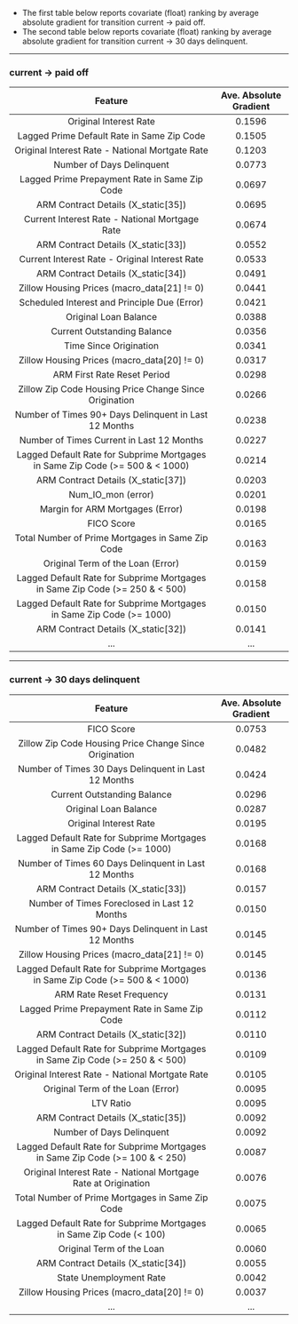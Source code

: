 - The first table below reports covariate (float) ranking by average absolute gradient for transition current -> paid off.
- The second table below reports covariate (float) ranking by average absolute gradient for transition current -> 30 days delinquent.

------
### current -> paid off

| Feature                                                                       | Ave. Absolute Gradient |
|:-----------------------------------------------------------------------------:|:----------------------:|
| Original Interest Rate                                                        | 0.1596                 |
| Lagged Prime Default Rate in Same Zip Code                                    | 0.1505                 |
| Original Interest Rate - National Mortgate Rate                               | 0.1203                 |
| Number of Days Delinquent                                                     | 0.0773                 |
| Lagged Prime Prepayment Rate in Same Zip Code                                 | 0.0697                 |
| ARM Contract Details (X_static[35])                                           | 0.0695                 |
| Current Interest Rate - National Mortgage Rate                                | 0.0674                 |
| ARM Contract Details (X_static[33])                                           | 0.0552                 |
| Current Interest Rate - Original Interest Rate                                | 0.0533                 |
| ARM Contract Details (X_static[34])                                           | 0.0491                 |
| Zillow Housing Prices (macro_data[21] != 0)                                   | 0.0441                 |
| Scheduled Interest and Principle Due (Error)                                  | 0.0421                 |
| Original Loan Balance                                                         | 0.0388                 |
| Current Outstanding Balance                                                   | 0.0356                 |
| Time Since Origination                                                        | 0.0341                 |
| Zillow Housing Prices (macro_data[20] != 0)                                   | 0.0317                 |
| ARM First Rate Reset Period                                                   | 0.0298                 |
| Zillow Zip Code Housing Price Change Since Origination                        | 0.0266                 |
| Number of Times 90+ Days Delinquent in Last 12 Months                         | 0.0238                 |
| Number of Times Current in Last 12 Months                                     | 0.0227                 |
| Lagged Default Rate for Subprime Mortgages in Same Zip Code (>= 500 & < 1000) | 0.0214                 |
| ARM Contract Details (X_static[37])                                           | 0.0203                 |
| Num_IO_mon (error)                                                            | 0.0201                 |
| Margin for ARM Mortgages (Error)                                              | 0.0198                 |
| FICO Score                                                                    | 0.0165                 |
| Total Number of Prime Mortgages in Same Zip Code                              | 0.0163                 |
| Original Term of the Loan (Error)                                             | 0.0159                 |
| Lagged Default Rate for Subprime Mortgages in Same Zip Code (>= 250 & < 500)  | 0.0158                 |
| Lagged Default Rate for Subprime Mortgages in Same Zip Code (>= 1000)         | 0.0150                 |
| ARM Contract Details (X_static[32])                                           | 0.0141                 |
| ...                                                                           | ...                    |

------
### current -> 30 days delinquent

| Feature                                                                       | Ave. Absolute Gradient |
|:-----------------------------------------------------------------------------:|:----------------------:|
| FICO Score                                                                    | 0.0753                 |
| Zillow Zip Code Housing Price Change Since Origination                        | 0.0482                 |
| Number of Times 30 Days Delinquent in Last 12 Months                          | 0.0424                 |
| Current Outstanding Balance                                                   | 0.0296                 |
| Original Loan Balance                                                         | 0.0287                 |
| Original Interest Rate                                                        | 0.0195                 |
| Lagged Default Rate for Subprime Mortgages in Same Zip Code (>= 1000)         | 0.0168                 |
| Number of Times 60 Days Delinquent in Last 12 Months                          | 0.0168                 |
| ARM Contract Details (X_static[33])                                           | 0.0157                 |
| Number of Times Foreclosed in Last 12 Months                                  | 0.0150                 |
| Number of Times 90+ Days Delinquent in Last 12 Months                         | 0.0145                 |
| Zillow Housing Prices (macro_data[21] != 0)                                   | 0.0145                 |
| Lagged Default Rate for Subprime Mortgages in Same Zip Code (>= 500 & < 1000) | 0.0136                 |
| ARM Rate Reset Frequency                                                      | 0.0131                 |
| Lagged Prime Prepayment Rate in Same Zip Code                                 | 0.0112                 |
| ARM Contract Details (X_static[32])                                           | 0.0110                 |
| Lagged Default Rate for Subprime Mortgages in Same Zip Code (>= 250 & < 500)  | 0.0109                 |
| Original Interest Rate - National Mortgate Rate                               | 0.0105                 |
| Original Term of the Loan (Error)                                             | 0.0095                 |
| LTV Ratio                                                                     | 0.0095                 |
| ARM Contract Details (X_static[35])                                           | 0.0092                 |
| Number of Days Delinquent                                                     | 0.0092                 |
| Lagged Default Rate for Subprime Mortgages in Same Zip Code (>= 100 & < 250)  | 0.0087                 |
| Original Interest Rate - National Mortgage Rate at Origination                | 0.0076                 |
| Total Number of Prime Mortgages in Same Zip Code                              | 0.0075                 |
| Lagged Default Rate for Subprime Mortgages in Same Zip Code (< 100)           | 0.0065                 |
| Original Term of the Loan                                                     | 0.0060                 |
| ARM Contract Details (X_static[34])                                           | 0.0055                 |
| State Unemployment Rate                                                       | 0.0042                 |
| Zillow Housing Prices (macro_data[20] != 0)                                   | 0.0037                 |
| ...                                                                           | ...                    |

